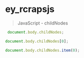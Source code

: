 # ey_rcrapsjs
> JavaScript - childNodes
```javascript
 document.body.childNodes;
```
 ```javascript
document.body.childNodes[0];
```
```javascript
document.body.childNodes.item(0);
```

